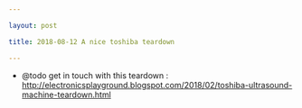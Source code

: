 ```yaml
---

layout: post

title: 2018-08-12 A nice toshiba teardown

---
```



-   @todo get in touch with this teardown :
    http://electronicsplayground.blogspot.com/2018/02/toshiba-ultrasound-machine-teardown.html

